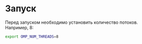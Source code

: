 # Запуск

Перед запуском необходимо установить количество потоков. Например, 8:

```bash
export OMP_NUM_THREADS=8
```

